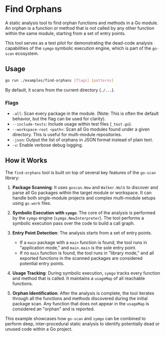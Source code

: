 # Find Orphans

A static analysis tool to find orphan functions and methods in a Go module. An orphan is a function or method that is not called by any other function within the same module, starting from a set of entry points.

This tool serves as a test pilot for demonstrating the dead-code analysis capabilities of the `symgo` symbolic execution engine, which is part of the `go-scan` ecosystem.

## Usage

```sh
go run ./examples/find-orphans [flags] [patterns]
```

By default, it scans from the current directory (`./...`).

### Flags

-   `-all`: Scan every package in the module. (Note: This is often the default behavior, but the flag can be used for clarity).
-   `--include-tests`: Include usage within test files (`_test.go`).
-   `--workspace-root <path>`: Scan all Go modules found under a given directory. This is useful for multi-module repositories.
-   `-json`: Output the list of orphans in JSON format instead of plain text.
-   `-v`: Enable verbose debug logging.

## How it Works

The `find-orphans` tool is built on top of several key features of the `go-scan` library:

1.  **Package Scanning**: It uses `goscan.New` and `Walker.Walk` to discover and parse all Go packages within the target module or workspace. It can handle both single-module projects and complex multi-module setups using `go.work` files.

2.  **Symbolic Execution with `symgo`**: The core of the analysis is performed by the `symgo` engine (`symgo.NewInterpreter`). The tool performs a symbolic execution pass over the code to build a call graph.

3.  **Entry Point Detection**: The analysis starts from a set of entry points.
    -   If a `main` package with a `main` function is found, the tool runs in "application mode," and `main.main` is the sole entry point.
    -   If no `main` function is found, the tool runs in "library mode," and all exported functions in the scanned packages are considered potential entry points.

4.  **Usage Tracking**: During symbolic execution, `symgo` tracks every function and method that is called. It maintains a `usageMap` of all reachable functions.

5.  **Orphan Identification**: After the analysis is complete, the tool iterates through all the functions and methods discovered during the initial package scan. Any function that does not appear in the `usageMap` is considered an "orphan" and is reported.

This example showcases how `go-scan` and `symgo` can be combined to perform deep, inter-procedural static analysis to identify potentially dead or unused code within a Go project.
